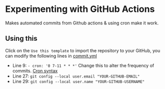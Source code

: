 # Experimenting with GitHub Actions

Makes automated commits from Github actions & using cron make it work.

## Using this 
Click on the `Use this template` to import the repository to your GitHub, you can modify the following lines in [commit.yml](https://github.com/Mleng89/commit-test/blob/main/.github/workflows/commit.yml)

- Line 9: `- cron: '0 7-11 * * *'` Change this to alter the frequency of commits. [Cron syntax](https://crontab.guru/)
- Line 27: `git config --local user.email "YOUR-GITHUB-EMAIL"` 
- Line 29: `git config --local user.name "YOUR-GITHUB-USERNAME"`
